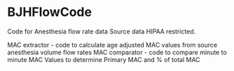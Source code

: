# BJHFlowCode
Code for Anesthesia flow rate data
Source data HIPAA restricted.

MAC extractor - code to calculate age adjusted MAC values from source anesthesia volume flow rates
MAC comparator - code to compare minute to minute MAC Values to determine Primary MAC and % of total MAC
